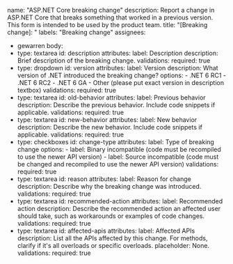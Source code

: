 name: "ASP.NET Core breaking change"
description: Report a change in ASP.NET Core that breaks something that worked in a previous version. This form is intended to be used by the product team.
title: "[Breaking change]: "
labels: "Breaking change"
assignees:
 - gewarren
body:
  - type: textarea
    id: description
    attributes:
      label: Description
      description: Brief description of the breaking change.
    validations:
      required: true
  - type: dropdown
    id: version
    attributes:
      label: Version
      description: What version of .NET introduced the breaking change?
      options:
        - .NET 6 RC1
        - .NET 6 RC2
        - .NET 6 GA
        - Other (please put exact version in description textbox)
    validations:
      required: true
  - type: textarea
    id: old-behavior
    attributes:
      label: Previous behavior
      description: Describe the previous behavior. Include code snippets if applicable.
    validations:
      required: true
  - type: textarea
    id: new-behavior
    attributes:
      label: New behavior
      description: Describe the new behavior. Include code snippets if applicable.
    validations:
      required: true
  - type: checkboxes
    id: change-type
    attributes:
      label: Type of breaking change
      options:
        - label: Binary incompatible (code must be recompiled to use the newer API version)
        - label: Source incompatible (code must be changed and recompiled to use the newer API version)
    validations:
      required: true
  - type: textarea
    id: reason
    attributes:
      label: Reason for change
      description: Describe why the breaking change was introduced.
    validations:
      required: true
  - type: textarea
    id: recommended-action
    attributes:
      label: Recommended action
      description: Describe the recommended action an affected user should take, such as workarounds or examples of code changes.
    validations:
      required: true
  - type: textarea
    id: affected-apis
    attributes:
      label: Affected APIs
      description: List all the APIs affected by this change. For methods, clarify if it's all overloads or specific overloads.
      placeholder: None.
    validations:
      required: true
